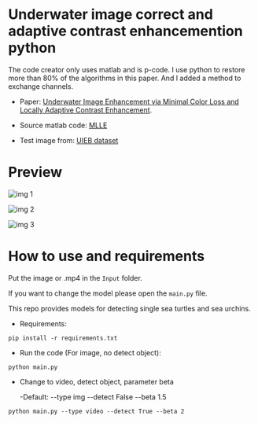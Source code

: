 # Underwater image correct and adaptive contrast enhancemention python
The code creator only uses matlab and is p-code.
I use python to restore more than 80% of the algorithms in this paper.
And I added a method to exchange channels.

* Paper:
[Underwater Image Enhancement via Minimal Color Loss and Locally Adaptive Contrast Enhancement](https://ieeexplore.ieee.org/document/9788535).

* Source matlab code:
[MLLE](https://github.com/Li-Chongyi/MMLE_code)

* Test image from:
[UIEB dataset](https://li-chongyi.github.io/proj_benchmark.html)
# Preview
![img 1](https://github.com/nomi3070/Underwater-image-correct-and-adaptive-contrast-enhancemention-python/blob/main/Preview%20image/38.png_reslut.jpg)

![img 2](https://github.com/nomi3070/Underwater-image-correct-and-adaptive-contrast-enhancemention-python/blob/main/Preview%20image/906_img_.png_reslut.jpg)

![img 3](https://github.com/nomi3070/Underwater-image-correct-and-adaptive-contrast-enhancemention-python/blob/main/Preview%20image/91_img_.png_reslut.jpg)

# How to use and requirements
Put the image or .mp4 in the `Input` folder.

If you want to change the model please open the `main.py` file.

This repo provides models for detecting single sea turtles and sea urchins.

* Requirements:
```
pip install -r requirements.txt
```

* Run the code (For image, no detect object):
```
python main.py
```

* Change to video, detect object, parameter beta 

    -Default: --type img --detect False --beta 1.5
```
python main.py --type video --detect True --beta 2
```
